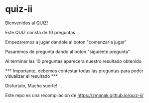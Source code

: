 # quiz-ii

Bienvenidos al QUIZ!

Este QUIZ consta de 10 preguntas. 

Empezaremos a jugar dandole al boton "comenzar a jugar"

Pasaremos de pregunta dando al boton "siguiente pregunta"

Al terminar las 10 preguntas aparecera nuestro resultado obtenido.

*** Importante, debemos contestar todas las preguntas para poder visualizar el resultado ***

Disfurtalo, 
Mucha suerte!

Este repo es una recompilación de https://zmanak.github.io/quiz-ii/
